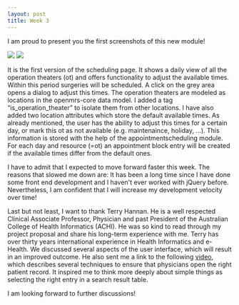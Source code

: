 ```yaml
---
layout: post
title: Week 3
---
```


I am proud to present you the first screenshots of this new module!

<img src="../../../public/scheduled_page_1.png" />
<img src="../../../public/scheduled_page_2.png" />

It is the first version of the scheduling page. It shows a daily view of all the operation theaters (ot) and offers functionality to adjust the available times. Within this period surgeries will be scheduled. A click on the grey area opens a dialog to adjust this times. The operation theaters are modeled as locations in the openmrs-core data model. I added a tag “is_operation_theater”  to isolate them from other locations. I have also added two location attributes which store the default available times. As already mentioned, the user has the ability to adjust this times for a certain day, or mark this ot as not available (e.g. maintenaince, holiday, ...). This information is stored with the help of the appointmentscheduling module. For each day and resource (=ot) an appointment block entry will be created if the available times differ from the default ones.

I have to admit that I expected to move forward faster this week. The reasons that slowed me down are:  It has been a long time since I have done some front end development and I haven't ever worked with jQuery before. 
Nevertheless, I am confident that I will increase my development velocity over time! 

Last but not least,  I want to thank Terry Hannan. He is a well respected Clinical Associate Professor, Physician and past President of the Australian College of Health Informatics (ACHI). He was so kind to read through my project proposal and share his long-term experience with me. Terry has over thirty years international experience in Health Informatics and e-Health. We discussed several aspects of the user interface, which will result in an improved outcome. He also sent me a link to the following [video](http://www.youtube.com/watch?v=FGKdC1t-t4c), which describes several techniques to ensure that physicians open the right patient record. It inspired me to think more deeply about simple things as selecting the right entry in a search result table.

I am looking forward to further discussions!
